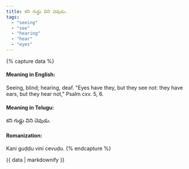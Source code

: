 ```yaml
---
title: కని గుడ్డు విని చెవుడు.
tags:
  - "seeing"
  - "see"
  - "hearing"
  - "hear"
  - "eyes"
---
```


{% capture data %}
#### Meaning in English:
Seeing, blind; hearing, deaf.
"Eyes have they, but they see not: they have ears, but they hear not," Psalm cxv. 5, 6.

#### Meaning in Telugu:
కని గుడ్డు విని చెవుడు.

#### Romanization:
Kani guḍḍu vini cevuḍu.
{% endcapture %}

{{ data | markdownify }}

